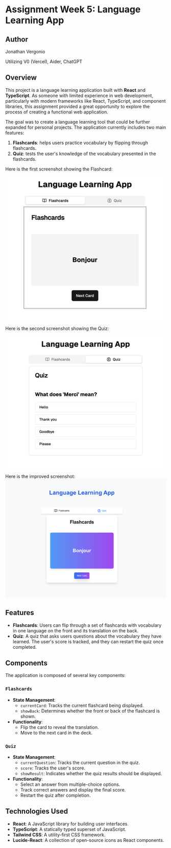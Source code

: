 # Assignment Week 5: Language Learning App

## Author
Jonathan Vergonio

Utilizing V0 (Vercel), Aider, ChatGPT

## Overview
This project is a language learning application built with **React** and **TypeScript**. As someone with limited experience in web development, particularly with modern frameworks like React, TypeScript, and component libraries, this assignment provided a great opportunity to explore the process of creating a functional web application.

The goal was to create a language learning tool that could be further expanded for personal projects. The application currently includes two main features:
1. **Flashcards**: helps users practice vocabulary by flipping through flashcards.
2. **Quiz**: tests the user's knowledge of the vocabulary presented in the flashcards.


Here is the first screenshot showing the Flashcard:

![Flashcard Screenshot](screenshot1.png)

Here is the second screenshot showing the Quiz:

![Quiz Screenshot](screenshot2.png)

Here is the improved screenshot:
![Improved Screenshot](screenshot3.png)

## Features
- **Flashcards**: Users can flip through a set of flashcards with vocabulary in one language on the front and its translation on the back.
- **Quiz**: A quiz that asks users questions about the vocabulary they have learned. The user's score is tracked, and they can restart the quiz once completed.

## Components
The application is composed of several key components:

### `Flashcards`
- **State Management**: 
  - `currentCard`: Tracks the current flashcard being displayed.
  - `showBack`: Determines whether the front or back of the flashcard is shown.
- **Functionality**:
  - Flip the card to reveal the translation.
  - Move to the next card in the deck.

### `Quiz`
- **State Management**: 
  - `currentQuestion`: Tracks the current question in the quiz.
  - `score`: Tracks the user's score.
  - `showResult`: Indicates whether the quiz results should be displayed.
- **Functionality**:
  - Select an answer from multiple-choice options.
  - Track correct answers and display the final score.
  - Restart the quiz after completion.

## Technologies Used
- **React**: A JavaScript library for building user interfaces.
- **TypeScript**: A statically typed superset of JavaScript.
- **Tailwind CSS**: A utility-first CSS framework.
- **Lucide-React**: A collection of open-source icons as React components.
